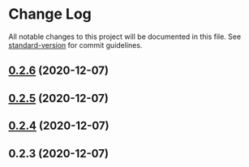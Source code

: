 # Change Log

All notable changes to this project will be documented in this file. See [standard-version](https://github.com/conventional-changelog/standard-version) for commit guidelines.

## [0.2.6](https://github.com/huston007/hub-dashboard-addons/compare/v0.2.5...v0.2.6) (2020-12-07)



## [0.2.5](https://github.com/huston007/hub-dashboard-addons/compare/v0.2.4...v0.2.5) (2020-12-07)



## [0.2.4](https://github.com/huston007/hub-dashboard-addons/compare/v0.2.3...v0.2.4) (2020-12-07)



## 0.2.3 (2020-12-07)
